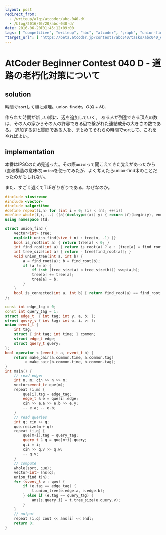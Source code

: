 ```yaml
---
layout: post
redirect_from:
  - /writeup/algo/atcoder/abc-040-d/
  - /blog/2016/06/20/abc-040-d/
date: 2016-06-20T01:45:12+09:00
tags: [ "competitive", "writeup", "abc", "atcoder", "graph", "union-find-tree" ]
"target_url": [ "https://beta.atcoder.jp/contests/abc040/tasks/abc040_d" ]
---
```


# AtCoder Beginner Contest 040 D - 道路の老朽化対策について

## solution

時間でsortして順に処理。union-find木。$O(Q + M)$.

作られた時間が新しい順に、辺を追加していく。
ある人が到達できる頂点の数は、その人の家からその人の許容できる辺で繋がれた連結成分の大きさの数である。
追加する辺と質問である人を、まとめてそれらの時間でsortして、これをやればよい。

## implementation

本番はIPSCのため見送った。その際`union`って聞こえてきた覚えがあったから(直和構造の意味の)`union`を使ってみたが、よく考えたらunion-find木のことだったのかもしれない。

また、すごく遅くてTLEぎりぎりである。なぜなのか。

``` c++
#include <iostream>
#include <vector>
#include <algorithm>
#define repeat(i,n) for (int i = 0; (i) < (n); ++(i))
#define whole(f,x,...) ([&](decltype((x)) y) { return (f)(begin(y), end(y), ## __VA_ARGS__); })(x)
using namespace std;

struct union_find {
    vector<int> tree;
    explicit union_find(size_t n) : tree(n, -1) {}
    bool is_root(int a) { return tree[a] < 0; }
    int find_root(int a) { return is_root(a) ? a : (tree[a] = find_root(tree[a])); }
    int tree_size(int a) { return - tree[find_root(a)]; }
    void union_tree(int a, int b) {
        a = find_root(a); b = find_root(b);
        if (a != b) {
            if (not (tree_size(a) < tree_size(b))) swap(a,b);
            tree[b] += tree[a];
            tree[a] = b;
        }
    }
    bool is_connected(int a, int b) { return find_root(a) == find_root(b); }
};

const int edge_tag = 0;
const int query_tag = 1;
struct edge_t  { int tag; int y, a, b; };
struct query_t { int tag; int w, i, v; };
union event_t {
    int tag;
    struct { int tag; int time; } common;
    struct edge_t edge;
    struct query_t query;
};
bool operator < (event_t a, event_t b) {
    return make_pair(a.common.time, a.common.tag)
         > make_pair(b.common.time, b.common.tag);
}
int main() {
    // read edges
    int n, m; cin >> n >> m;
    vector<event_t> que(m);
    repeat (i,m) {
        que[i].tag = edge_tag;
        edge_t & e = que[i].edge;
        cin >> e.a >> e.b >> e.y;
        -- e.a; -- e.b;
    }
    // read queries
    int q; cin >> q;
    que.resize(m + q);
    repeat (i,q) {
        que[m+i].tag = query_tag;
        query_t & q = que[m+i].query;
        q.i = i;
        cin >> q.v >> q.w;
        -- q.v;
    }
    // compute
    whole(sort, que);
    vector<int> ans(q);
    union_find t(n);
    for (event_t e : que) {
        if (e.tag == edge_tag) {
            t.union_tree(e.edge.a, e.edge.b);
        } else if (e.tag == query_tag) {
            ans[e.query.i] = t.tree_size(e.query.v);
        }
    }
    // output
    repeat (i,q) cout << ans[i] << endl;
    return 0;
}
```
